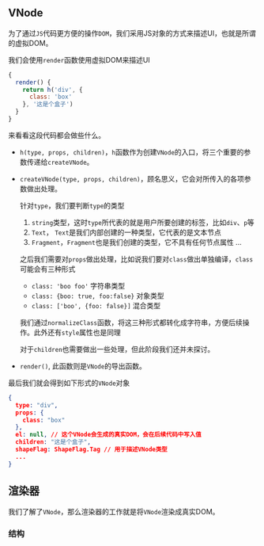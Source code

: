<!--
 * @Description: 
 * @Author: xluoyu
 * @LastEditTime: 2022-08-14 15:39:57
-->
## VNode

为了通过`JS`代码更方便的操作`DOM`，我们采用JS对象的方式来描述UI，也就是所谓的虚拟DOM。

我们会使用`render`函数使用虚拟DOM来描述UI

```js
{
  render() {
    return h('div', {
      class: 'box'
    }, '这是个盒子')
  }
}
```

来看看这段代码都会做些什么。

* `h(type, props, children)`，`h`函数作为创建`VNode`的入口，将三个重要的参数传递给`createVNode`。
* `createVNode(type, props, children)`，顾名思义，它会对所传入的各项参数做出处理。
  
  针对`type`，我们要判断`type`的类型
  1. `string`类型，这时`type`所代表的就是用户所要创建的标签，比如`div`、`p`等
  2. `Text`， `Text`是我们内部创建的一种类型，它代表的是文本节点
  3. `Fragment`，`Fragment`也是我们创建的类型，它不具有任何节点属性
  ...

  之后我们需要对`props`做出处理，比如说我们要对`class`做出单独编译，`class`可能会有三种形式
  * `class: 'boo foo'` 字符串类型
  * `class: {boo: true, foo:false}` 对象类型
  * `class: ['boo', {foo: false}]` 混合类型

  我们通过`normalizeClass`函数，将这三种形式都转化成字符串，方便后续操作。此外还有`style`属性也是同理

  对于`children`也需要做出一些处理，但此阶段我们还并未探讨。
* `render()`, 此函数则是`VNode`的导出函数。

最后我们就会得到如下形式的`VNode`对象

```json
{
  type: "div",
  props: {
    class: "box"
  },
  el: null, // 这个VNode会生成的真实DOM，会在后续代码中写入值
  children: "这是个盒子",
  shapeFlag: ShapeFlag.Tag // 用于描述VNode类型
  ...
}
```

## 渲染器

我们了解了`VNode`，那么渲染器的工作就是将`VNode`渲染成真实DOM。

### 结构


